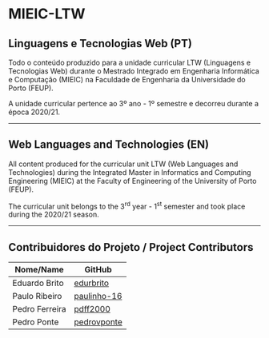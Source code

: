 # MIEIC-LTW

## Linguagens e Tecnologias Web (PT)
Todo o conteúdo produzido para a unidade curricular LTW (Linguagens e Tecnologias Web) durante o Mestrado Integrado em Engenharia Informática e Computação (MIEIC) na Faculdade de Engenharia da Universidade do Porto (FEUP).

A unidade curricular pertence ao 3º ano - 1º semestre e decorreu durante a época 2020/21.

-----

## Web Languages and Technologies (EN)
All content produced for the curricular unit LTW (Web Languages and Technologies) during the Integrated Master in Informatics and Computing Engineering (MIEIC) at the Faculty of Engineering of the University of Porto (FEUP).

The curricular unit belongs to the 3<sup>rd</sup> year - 1<sup>st</sup> semester and took place during the 2020/21 season.

-----

## Contribuidores do Projeto / Project Contributors
| Nome/Name        | GitHub                                        |
| ---------------- | --------------------------------------------- |
| Eduardo Brito    | [edurbrito](https://github.com/edurbrito)     |
| Paulo Ribeiro    | [paulinho-16](https://github.com/paulinho-16) |
| Pedro Ferreira   | [pdff2000](https://github.com/pdff2000)       |
| Pedro Ponte      | [pedrovponte](https://github.com/pedrovponte) |
